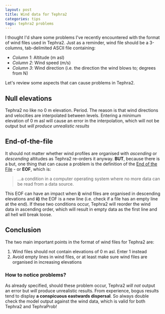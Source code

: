 ```yaml
---
layout: post
title: Wind data for Tephra2
categories: tips
tags: tephra2 problems
---
```


I thought I'd share some problems I've recently encountered with the format of wind files used in Tephra2. Just as a reminder, wind file should be a 3-columns, tab-delimited ASCII file containing:

* *Column 1*: Altitude (m asl)
* *Column 2*: Wind speed (m/s)
* *Column 3*: Wind direction (i.e. the direction the wind blows to; degrees from N) 

Let's review some aspects that can cause problems in Tephra2.

## Null elevations
Tephra2 no like no 0 m elevation. Period. The reason is that wind directions and velocities are interpolated between levels. Entering a minimum elevation of 0 m asl will cause an error in the interpolation, which will not be output but *will produce unrealistic results*

## End-of-the-file
It should not matter whether wind profiles are organised with *ascending* or *descending* altitudes as Tephra2 re-orders it anyway. **BUT**, because there is a but, one thing that can cause a problem is the definition of the [End of the File](https://en.wikipedia.org/wiki/End-of-file) - or **EOF**, which is:
> ...a condition in a computer operating system where no more data can be read from a data source.

This EOF can have an impact when **i)** wind files are organised in descending elevations and **ii)** the EOF is a new line (i.e. check if a file has an empty line at the end). If these two conditions occur, Tephra2 will reorder the wind data in ascending order, which will result in empty data as the first line and all hell will break loose.

## Conclusion
The two main important points in the format of wind files for Tephra2 are:

1. Wind files should not contain elevations of 0 m asl. Enter 1 instead
2. Avoid empty lines in wind files, or at least make sure wind files are organised in increasing elevations

### How to notice problems?
As already specified, should these problem occur, Tephra2 *will not* output an error but *will* produce unrealistic results. From experience, bogus results tend to display **a conspicuous eastwards dispersal**. So always double check the model output against the wind data, which is valid for both Tephra2 and TephraProb!